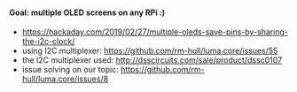 #### Goal: multiple OLED screens on any RPi :)
- https://hackaday.com/2019/02/27/multiple-oleds-save-pins-by-sharing-the-i2c-clock/
- using I2C multiplexer: https://github.com/rm-hull/luma.core/issues/55
- the I2C multiplexer used: http://dsscircuits.com/sale/product/dssc0107
- issue solving on our topic: https://github.com/rm-hull/luma.core/issues/8
